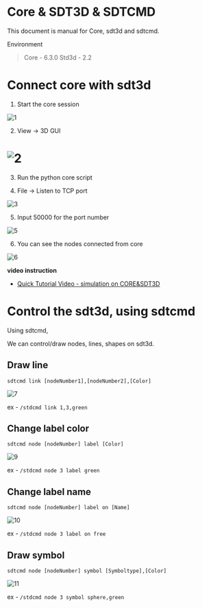 # Core & SDT3D & SDTCMD

This document is manual for Core, sdt3d and sdtcmd.

Environment
> Core - 6.3.0
> Std3d - 2.2

# Connect core with sdt3d

1. Start the core session

![1](assets/1.png)



2.   View -> 3D GUI

# ![2](assets/2.png)



3. Run the python core script 

   

4. File -> Listen to TCP port

![3](assets/3.png)



5. Input 50000 for the port number

![5](assets/4.png)



6. You can see the nodes connected from core

![6](assets/5.png)


**video instruction**
 * [Quick Tutorial Video - simulation on CORE&SDT3D](https://youtu.be/QXDRzjHuMwo)


# Control the sdt3d, using sdtcmd

Using sdtcmd,

We can control/draw nodes, lines, shapes on sdt3d.

## Draw line 

`sdtcmd link [nodeNumber1],[nodeNumber2],[Color]`

![7](assets/7.png)

ex - `/stdcmd link 1,3,green`

## Change label color

`sdtcmd node [nodeNumber] label [Color]`

![9](assets/9.png)

ex - `/stdcmd node 3 label green`

## Change label name

`sdtcmd node [nodeNumber] label on [Name]`

![10](assets/10.png)

ex - `/stdcmd node 3 label on free`

## Draw symbol

`sdtcmd node [nodeNumber] symbol [Symboltype],[Color]`

![11](assets/11.png)

ex - `/stdcmd node 3 symbol sphere,green`
